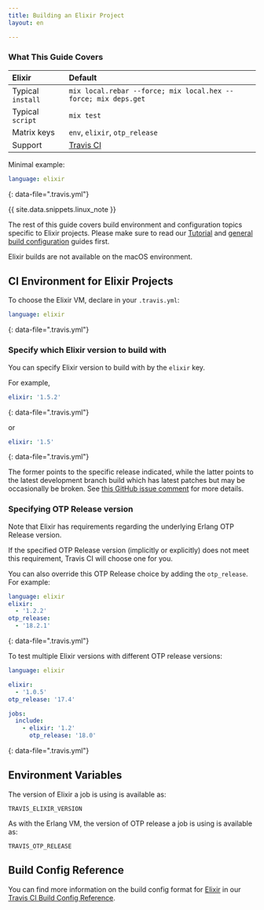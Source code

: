 ```yaml
---
title: Building an Elixir Project
layout: en

---
```


### What This Guide Covers

<aside markdown="block" class="ataglance">

| Elixir            | Default                                                        |
|:------------------|:---------------------------------------------------------------|
| Typical `install` | `mix local.rebar --force; mix local.hex --force; mix deps.get` |
| Typical `script`  | `mix test`                                                     |
| Matrix keys       | `env`, `elixir`, `otp_release`                                 |
| Support           | [Travis CI](mailto:support@travis-ci.com)                      |

Minimal example:

```yaml
language: elixir
```
{: data-file=".travis.yml"}

</aside>

{{ site.data.snippets.linux_note }}

The rest of this guide covers build environment and configuration topics
specific to Elixir projects. Please make sure to read our
[Tutorial](/user/tutorial/) and
[general build configuration](/user/customizing-the-build/) guides first.

Elixir builds are not available on the macOS environment.

## CI Environment for Elixir Projects

To choose the Elixir VM, declare in your `.travis.yml`:

```yaml
language: elixir
```
{: data-file=".travis.yml"}

### Specify which Elixir version to build with

You can specify Elixir version to build with by the `elixir` key.

For example,

```yaml
elixir: '1.5.2'
```
{: data-file=".travis.yml"}

or

```yaml
elixir: '1.5'
```
{: data-file=".travis.yml"}

The former points to the specific release indicated, while
the latter points to the latest development branch build which
has latest patches but may be occasionally be broken.
See [this GitHub issue comment](https://github.com/elixir-lang/elixir/issues/6618#issuecomment-333374372)
for more details.

### Specifying OTP Release version

Note that Elixir has requirements regarding the underlying
Erlang OTP Release version.

If the specified OTP Release version (implicitly or explicitly)
does not meet this requirement, Travis CI will choose one
for you.

You can also override this OTP Release choice by adding the `otp_release`.
For example:

```yaml
language: elixir
elixir:
  - '1.2.2'
otp_release:
  - '18.2.1'
```
{: data-file=".travis.yml"}

To test multiple Elixir versions with different OTP release versions:

```yaml
language: elixir

elixir:
  - '1.0.5'
otp_release: '17.4'

jobs:
  include:
    - elixir: '1.2'
      otp_release: '18.0'
```
{: data-file=".travis.yml"}

## Environment Variables

The version of Elixir a job is using is available as:

```
TRAVIS_ELIXIR_VERSION
```

As with the Erlang VM, the version of OTP release a job is using is available as:

```
TRAVIS_OTP_RELEASE
```

## Build Config Reference

You can find more information on the build config format for [Elixir](https://config.travis-ci.com/ref/language/elixir) in our [Travis CI Build Config Reference](https://config.travis-ci.com/).
